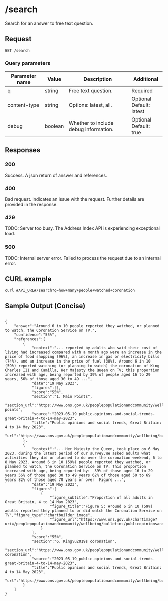 <h1>/search</h1>

<p>Search for an answer to free text question.</p>

<h2>Request</h2>

<p><code>GET /search</code></p>


<h3>Query parameters</h3>

<table class="table">
        <thead class="table--head">
        <th scope="col" class="table--header--cell">Parameter name</th>
        <th scope="col" class="table--header--cell">Value</th>
        <th scope="col" class="table--header--cell">Description</th>
        <th scope="col" class="table--header--cell">Additional</th>
        </thead>
    <tbody>
        <tr class="table--row">
            <td class="table--cell">q</td>
            <td class="table--cell">string</td>
            <td class="table--cell">Free text question.</td>
            <td class="table--cell">
                Required
             </td>
        </tr>
        <tr class="table--row">
            <td class="table--cell">content-type</td>
            <td class="table--cell">string</td>
            <td class="table--cell">Options: latest, all. </td>
            <td class="table--cell">
                Optional
                <br>Default: latest
            </td>
        </tr>
         <tr class="table--row">
            <td class="table--cell">debug</td>
            <td class="table--cell">boolean</td>
            <td class="table--cell">Whether to include debug information.</td>
            <td class="table--cell">
                Optional
                <br>Default: true
            </td>
        </tr>
     </tbody>
  </table>


<h2>Responses</h2>

<h3>200</h3>
<p>Success. A json return of answer and references.</p>

<h3>400</h3>
<p>Bad request. Indicates an issue with the request. Further details are provided in the response.</p>

<h3>429</h3>
<p>TODO: Server too busy. The Address Index API is experiencing exceptional load.</p>

<h3>500</h3>
<p>TODO: Internal server error. Failed to process the request due to an internal error.</p>




   <h2>CURL example</h2>

   <pre><code>curl #API_URL#/search?q=how+many+people+watched+coronation</code></pre>


   <h2 class="saturn">Sample Output (Concise)</h2>

   <pre><code>
{
    "answer":"Around 6 in 10 people reported they watched, or planned to watch, the Coronation Service on TV.",
    "confidence":"55%",
    "references":[
        {
            "context":"... reported by adults who said their cost of living had increased compared with a month ago were an increase in the price of food shopping (96%), an increase in gas or electricity bills (74%), and an increase in the price of fuel (38%). Around 6 in 10 (59%) reported watching (or planning to watch) the coronation of King Charles III and Camilla, Her Majesty the Queen on TV; this proportion increased with age, being reported by 39% of people aged 16 to 29 years, 56% of those aged 30 to 49 ...",
            "date":"19 May 2023",
            "figures":[],
            "score":"55%",
            "section":"1. Main Points",
            "section_url":"https://www.ons.gov.uk/peoplepopulationandcommunity/wellbeing/bulletins/publicopinionsandsocialtrendsgreatbritain/4to14may2023#main-points",
            "source":"2023-05-19_public-opinions-and-social-trends-great-britain-4-to-14-may-2023",
            "title":"Public opinions and social trends, Great Britain: 4 to 14 May 2023",
            "url":"https://www.ons.gov.uk/peoplepopulationandcommunity/wellbeing/bulletins/publicopinionsandsocialtrendsgreatbritain/4to14may2023"
        },
        {
            "context":"... Her Majesty the Queen, took place on 6 May 2023, during the latest period of our survey.We asked adults what activities they did or planned to do over the coronation weekend, 6 to 8 May 2023. Around 6 in 10 (59%) people reported they watched, or planned to watch, the Coronation Service on TV. This proportion increased with age, being reported by:  39% of those aged 16 to 29 years 56% of those aged 30 to 49 years 62% of those aged 50 to 69 years 82% of those aged 70 years or over  Figure ...",
            "date":"19 May 2023",
            "figures":[
                {
                    "figure_subtitle":"Proportion of all adults in Great Britain, 4 to 14 May 2023",
                    "figure_title":"Figure 5: Around 6 in 10 (59%) adults reported they planned to or did watch the Coronation Service on TV","figure_type":"chartbuilder_image",
                    "figure_url":"https://www.ons.gov.uk/chartimage?uri=/peoplepopulationandcommunity/wellbeing/bulletins/publicopinionsandsocialtrendsgreatbritain/4to14may2023/59504068&width=&hideSource=true"
                }
            ],
            "score":"55%",
            "section":"6. King\u2019s coronation",
            "section_url":"https://www.ons.gov.uk/peoplepopulationandcommunity/wellbeing/bulletins/publicopinionsandsocialtrendsgreatbritain/4to14may2023#kings-coronation",
            "source":"2023-05-19_public-opinions-and-social-trends-great-britain-4-to-14-may-2023",
            "title":"Public opinions and social trends, Great Britain: 4 to 14 May 2023",
            "url":"https://www.ons.gov.uk/peoplepopulationandcommunity/wellbeing/bulletins/publicopinionsandsocialtrendsgreatbritain/4to14may2023"
        }
    ]
}
   </code></pre>
